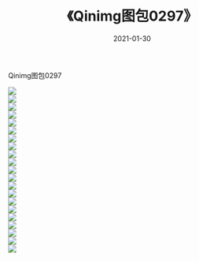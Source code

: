 ﻿---
layout: post
title:  《Qinimg图包0297》
date:   2021-01-30
img: http://imgx.orgx.ga/Qinimg图包/Qinimg图包0297/000.jpg
categories: [美女, 清纯, 唯美]
---

Qinimg图包0297

 ![](http://imgx.orgx.ga/Qinimg图包/Qinimg图包0297/001.jpg) <br>![](http://imgx.orgx.ga/Qinimg图包/Qinimg图包0297/002.jpg) <br>![](http://imgx.orgx.ga/Qinimg图包/Qinimg图包0297/003.jpg) <br>![](http://imgx.orgx.ga/Qinimg图包/Qinimg图包0297/004.jpg) <br>![](http://imgx.orgx.ga/Qinimg图包/Qinimg图包0297/005.jpg) <br>![](http://imgx.orgx.ga/Qinimg图包/Qinimg图包0297/006.jpg) <br>![](http://imgx.orgx.ga/Qinimg图包/Qinimg图包0297/007.jpg) <br>![](http://imgx.orgx.ga/Qinimg图包/Qinimg图包0297/008.jpg) <br>![](http://imgx.orgx.ga/Qinimg图包/Qinimg图包0297/009.jpg) <br>![](http://imgx.orgx.ga/Qinimg图包/Qinimg图包0297/010.jpg) <br>![](http://imgx.orgx.ga/Qinimg图包/Qinimg图包0297/011.jpg) <br>![](http://imgx.orgx.ga/Qinimg图包/Qinimg图包0297/012.jpg) <br>![](http://imgx.orgx.ga/Qinimg图包/Qinimg图包0297/013.jpg) <br>![](http://imgx.orgx.ga/Qinimg图包/Qinimg图包0297/014.jpg) <br>![](http://imgx.orgx.ga/Qinimg图包/Qinimg图包0297/015.jpg) <br>![](http://imgx.orgx.ga/Qinimg图包/Qinimg图包0297/016.jpg) <br>![](http://imgx.orgx.ga/Qinimg图包/Qinimg图包0297/017.jpg) <br>![](http://imgx.orgx.ga/Qinimg图包/Qinimg图包0297/018.jpg) <br>![](http://imgx.orgx.ga/Qinimg图包/Qinimg图包0297/019.jpg) <br>![](http://imgx.orgx.ga/Qinimg图包/Qinimg图包0297/020.jpg) <br>![](http://imgx.orgx.ga/Qinimg图包/Qinimg图包0297/021.jpg) <br>